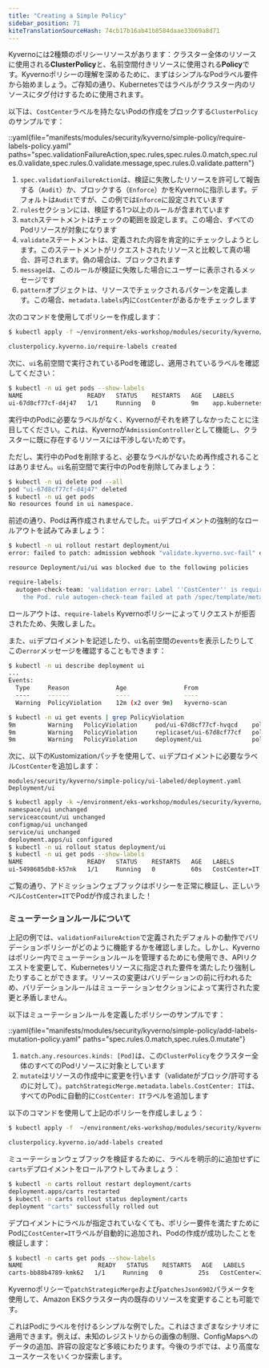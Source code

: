 ```yaml
---
title: "Creating a Simple Policy"
sidebar_position: 71
kiteTranslationSourceHash: 74cb17b16ab41b8584daae33b69a8d71
---
```


Kyvernoには2種類のポリシーリソースがあります：クラスター全体のリソースに使用される**ClusterPolicy**と、名前空間付きリソースに使用される**Policy**です。Kyvernoポリシーの理解を深めるために、まずはシンプルなPodラベル要件から始めましょう。ご存知の通り、Kubernetesではラベルがクラスター内のリソースにタグ付けするために使用されます。

以下は、`CostCenter`ラベルを持たないPodの作成をブロックする`ClusterPolicy`のサンプルです：

::yaml{file="manifests/modules/security/kyverno/simple-policy/require-labels-policy.yaml" paths="spec.validationFailureAction,spec.rules,spec.rules.0.match,spec.rules.0.validate,spec.rules.0.validate.message,spec.rules.0.validate.pattern"}

1. `spec.validationFailureAction`は、検証に失敗したリソースを許可して報告する（`Audit`）か、ブロックする（`Enforce`）かをKyvernoに指示します。デフォルトは`Audit`ですが、この例では`Enforce`に設定されています
2. `rules`セクションには、検証する1つ以上のルールが含まれています
3. `match`ステートメントはチェックの範囲を設定します。この場合、すべてのPodリソースが対象になります
4. `validate`ステートメントは、定義された内容を肯定的にチェックしようとします。このステートメントがリクエストされたリソースと比較して真の場合、許可されます。偽の場合は、ブロックされます
5. `message`は、このルールが検証に失敗した場合にユーザーに表示されるメッセージです
6. `pattern`オブジェクトは、リソースでチェックされるパターンを定義します。この場合、`metadata.labels`内に`CostCenter`があるかをチェックします

次のコマンドを使用してポリシーを作成します：

```bash
$ kubectl apply -f ~/environment/eks-workshop/modules/security/kyverno/simple-policy/require-labels-policy.yaml

clusterpolicy.kyverno.io/require-labels created
```

次に、`ui`名前空間で実行されているPodを確認し、適用されているラベルを確認してください：

```bash
$ kubectl -n ui get pods --show-labels
NAME                  READY   STATUS    RESTARTS   AGE   LABELS
ui-67d8cf77cf-d4j47   1/1     Running   0          9m    app.kubernetes.io/component=service,app.kubernetes.io/created-by=eks-workshop,app.kubernetes.io/instance=ui,app.kubernetes.io/name=ui,pod-template-hash=67d8cf77cf
```

実行中のPodに必要なラベルがなく、Kyvernoがそれを終了しなかったことに注目してください。これは、Kyvernoが`AdmissionController`として機能し、クラスターに既に存在するリソースには干渉しないためです。

ただし、実行中のPodを削除すると、必要なラベルがないため再作成されることはありません。`ui`名前空間で実行中のPodを削除してみましょう：

```bash
$ kubectl -n ui delete pod --all
pod "ui-67d8cf77cf-d4j47" deleted
$ kubectl -n ui get pods
No resources found in ui namespace.
```

前述の通り、Podは再作成されませんでした。`ui`デプロイメントの強制的なロールアウトを試みてみましょう：

```bash expectError=true
$ kubectl -n ui rollout restart deployment/ui
error: failed to patch: admission webhook "validate.kyverno.svc-fail" denied the request:

resource Deployment/ui/ui was blocked due to the following policies

require-labels:
  autogen-check-team: 'validation error: Label ''CostCenter'' is required to deploy
    the Pod. rule autogen-check-team failed at path /spec/template/metadata/labels/CostCenter/'
```

ロールアウトは、`require-labels` Kyvernoポリシーによってリクエストが拒否されたため、失敗しました。

また、`ui`デプロイメントを記述したり、`ui`名前空間の`events`を表示したりしてこの`error`メッセージを確認することもできます：

```bash
$ kubectl -n ui describe deployment ui
...
Events:
  Type     Reason             Age                From                   Message
  ----     ------             ----               ----                   -------
  Warning  PolicyViolation    12m (x2 over 9m)   kyverno-scan           policy require-labels/autogen-check-team fail: validation error: Label 'CostCenter' is required to deploy the Pod. rule autogen-check-team failed at path /spec/template/metadata/labels/CostCenter/

$ kubectl -n ui get events | grep PolicyViolation
9m         Warning   PolicyViolation     pod/ui-67d8cf77cf-hvqcd    policy require-labels/check-team fail: validation error: Label 'CostCenter' is required to deploy the Pod. rule check-team failed at path /metadata/labels/CostCenter/
9m         Warning   PolicyViolation     replicaset/ui-67d8cf77cf   policy require-labels/autogen-check-team fail: validation error: Label 'CostCenter' is required to deploy the Pod. rule autogen-check-team failed at path /spec/template/metadata/labels/CostCenter/
9m         Warning   PolicyViolation     deployment/ui              policy require-labels/autogen-check-team fail: validation error: Label 'CostCenter' is required to deploy the Pod. rule autogen-check-team failed at path /spec/template/metadata/labels/CostCenter/
```

次に、以下のKustomizationパッチを使用して、`ui`デプロイメントに必要なラベル`CostCenter`を追加します：

```kustomization
modules/security/kyverno/simple-policy/ui-labeled/deployment.yaml
Deployment/ui
```

```bash
$ kubectl apply -k ~/environment/eks-workshop/modules/security/kyverno/simple-policy/ui-labeled
namespace/ui unchanged
serviceaccount/ui unchanged
configmap/ui unchanged
service/ui unchanged
deployment.apps/ui configured
$ kubectl -n ui rollout status deployment/ui
$ kubectl -n ui get pods --show-labels
NAME                  READY   STATUS    RESTARTS   AGE   LABELS
ui-5498685db8-k57nk   1/1     Running   0          60s   CostCenter=IT,app.kubernetes.io/component=service,app.kubernetes.io/created-by=eks-workshop,app.kubernetes.io/instance=ui,app.kubernetes.io/name=ui,pod-template-hash=5498685db8
```

ご覧の通り、アドミッションウェブフックはポリシーを正常に検証し、正しいラベル`CostCenter=IT`でPodが作成されました！

### ミューテーションルールについて

上記の例では、`validationFailureAction`で定義されたデフォルトの動作でバリデーションポリシーがどのように機能するかを確認しました。しかし、Kyvernoはポリシー内でミューテーションルールを管理するためにも使用でき、APIリクエストを変更して、Kubernetesリソースに指定された要件を満たしたり強制したりすることができます。リソースの変更はバリデーションの前に行われるため、バリデーションルールはミューテーションセクションによって実行された変更と矛盾しません。

以下はミューテーションルールを定義したポリシーのサンプルです：

::yaml{file="manifests/modules/security/kyverno/simple-policy/add-labels-mutation-policy.yaml" paths="spec.rules.0.match,spec.rules.0.mutate"}

1. `match.any.resources.kinds: [Pod]`は、この`ClusterPolicy`をクラスター全体のすべてのPodリソースに対象としています
2. `mutate`はリソースの作成中に変更を行います（validateがブロック/許可するのに対して）。`patchStrategicMerge.metadata.labels.CostCenter: IT`は、すべてのPodに自動的に`CostCenter: IT`ラベルを追加します

以下のコマンドを使用して上記のポリシーを作成しましょう：

```bash
$ kubectl apply -f  ~/environment/eks-workshop/modules/security/kyverno/simple-policy/add-labels-mutation-policy.yaml

clusterpolicy.kyverno.io/add-labels created
```

ミューテーションウェブフックを検証するために、ラベルを明示的に追加せずに`carts`デプロイメントをロールアウトしてみましょう：

```bash
$ kubectl -n carts rollout restart deployment/carts
deployment.apps/carts restarted
$ kubectl -n carts rollout status deployment/carts
deployment "carts" successfully rolled out
```

デプロイメントにラベルが指定されていなくても、ポリシー要件を満たすためにPodに`CostCenter=IT`ラベルが自動的に追加され、Podの作成が成功したことを検証します：

```bash
$ kubectl -n carts get pods --show-labels
NAME                     READY   STATUS    RESTARTS   AGE   LABELS
carts-bb88b4789-kmk62   1/1     Running   0          25s   CostCenter=IT,app.kubernetes.io/component=service,app.kubernetes.io/created-by=eks-workshop,app.kubernetes.io/instance=carts,app.kubernetes.io/name=carts,pod-template-hash=bb88b4789
```

Kyvernoポリシーで`patchStrategicMerge`および`patchesJson6902`パラメータを使用して、Amazon EKSクラスター内の既存のリソースを変更することも可能です。

これはPodにラベルを付けるシンプルな例でした。これはさまざまなシナリオに適用できます。例えば、未知のレジストリからの画像の制限、ConfigMapsへのデータの追加、許容の設定など多岐にわたります。今後のラボでは、より高度なユースケースをいくつか探索します。
